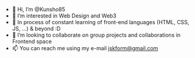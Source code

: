 - 👋 Hi, I’m @Kunsho85
- 👀 I’m interested in Web Design and Web3
- 🌱 In process of constant learning of front-end languages (HTML, CSS, JS, ...) & beyond :D 
- 💞️ I’m looking to collaborate on group projects and collaborations in Frontend space  
- 📫 You can reach me using my e-mail jskform@gmail.com

<!---
Kunsho85/Kunsho85 is a ✨ special ✨ repository because its `README.md` (this file) appears on your GitHub profile.
You can click the Preview link to take a look at your changes.
--->
